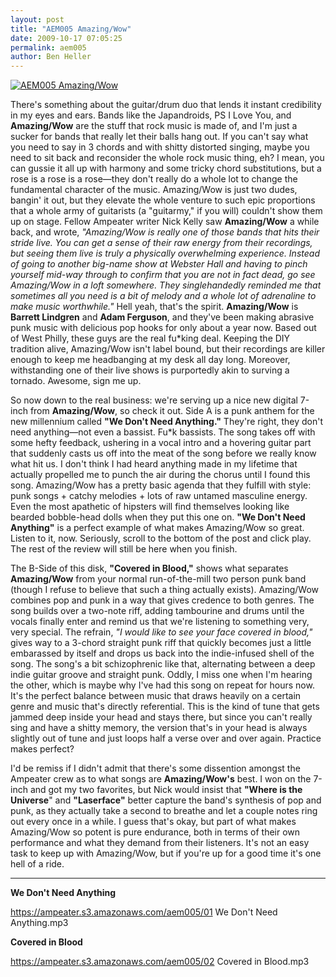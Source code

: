 ```yaml
---
layout: post
title: "AEM005 Amazing/Wow"
date: 2009-10-17 07:05:25
permalink: aem005
author: Ben Heller
---
```

[![AEM005 Amazing/Wow](https://ampeater.s3.amazonaws.com/aem005/AmazingSlashWow.jpg)](https://ampeater.s3.amazonaws.com/aem005/AmazingSlashWow.jpg)

There's something about the guitar/drum duo that lends it instant credibility in my eyes and ears. Bands like the Japandroids, PS I Love You, and **Amazing/Wow** are the stuff that rock music is made of, and I'm just a sucker for bands that really let their balls hang out. If you can't say what you need to say in 3 chords and with shitty distorted singing, maybe you need to sit back and reconsider the whole rock music thing, eh? I mean, you can gussie it all up with harmony and some tricky chord substitutions, but a rose is a rose is a rose—they don't really do a whole lot to change the fundamental character of the music. Amazing/Wow is just two dudes, bangin' it out, but they elevate the whole venture to such epic proportions that a whole army of guitarists (a "guitarmy," if you will) couldn't show them up on stage. Fellow Ampeater writer Nick Kelly saw **Amazing/Wow** a while back, and wrote, _"Amazing/Wow is really one of those bands that hits their stride live. You can get a sense of their raw energy from their recordings, but seeing them live is truly a physically overwhelming experience. Instead of going to another big-name show at Webster Hall and having to pinch yourself mid-way through to confirm that you are not in fact dead, go see Amazing/Wow in a loft somewhere. They singlehandedly reminded me that sometimes all you need is a bit of melody and a whole lot of adrenaline to make music worthwhile."_ Hell yeah, that's the spirit. **Amazing/Wow** is **Barrett Lindgren** and **Adam Ferguson**, and they've been making abrasive punk music with delicious pop hooks for only about a year now. Based out of West Philly, these guys are the real fu\*king deal. Keeping the DIY tradition alive, Amazing/Wow isn't label bound, but their recordings are killer enough to keep me headbanging at my desk all day long. Moreover, withstanding one of their live shows is purportedly akin to surving a tornado. Awesome, sign me up.

<!-- more -->

So now down to the real business: we're serving up a nice new digital 7-inch from **Amazing/Wow**, so check it out. Side A is a punk anthem for the new millennium called **"We Don't Need Anything."** They're right, they don't need anything—not even a bassist. Fu\*k bassists. The song takes off with some hefty feedback, ushering in a vocal intro and a hovering guitar part that suddenly casts us off into the meat of the song before we really know what hit us. I don't think I had heard anything made in my lifetime that actually propelled me to punch the air during the chorus until I found this song. Amazing/Wow has a pretty basic agenda that they fulfill with style: punk songs + catchy melodies + lots of raw untamed masculine energy. Even the most apathetic of hipsters will find themselves looking like bearded bobble-head dolls when they put this one on. **"We Don't Need Anything"** is a perfect example of what makes Amazing/Wow so great. Listen to it, now. Seriously, scroll to the bottom of the post and click play. The rest of the review will still be here when you finish.

The B-Side of this disk, **"Covered in Blood,"** shows what separates **Amazing/Wow** from your normal run-of-the-mill two person punk band (though I refuse to believe that such a thing actually exists). Amazing/Wow combines pop and punk in a way that gives credence to both genres. The song builds over a two-note riff, adding tambourine and drums until the vocals finally enter and remind us that we're listening to something very, very special. The refrain, _"I would like to see your face covered in blood,"_ gives way to a 3-chord straight punk riff that quickly becomes just a little embarassed by itself and drops us back into the indie-infused shell of the song. The song's a bit schizophrenic like that, alternating between a deep indie guitar groove and straight punk. Oddly, I miss one when I'm hearing the other, which is maybe why I've had this song on repeat for hours now. It's the perfect balance between music that draws heavily on a certain genre and music that's directly referential. This is the kind of tune that gets jammed deep inside your head and stays there, but since you can't really sing and have a shitty memory, the version that's in your head is always slightly out of tune and just loops half a verse over and over again. Practice makes perfect?

I'd be remiss if I didn't admit that there's some dissention amongst the Ampeater crew as to what songs are **Amazing/Wow's** best. I won on the 7-inch and got my two favorites, but Nick would insist that **"Where is the Universe**" and **"Laserface"** better capture the band's synthesis of pop and punk, as they actually take a second to breathe and let a couple notes ring out every once in a while. I guess that's okay, but part of what makes Amazing/Wow so potent is pure endurance, both in terms of their own performance and what they demand from their listeners. It's not an easy task to keep up with Amazing/Wow, but if you're up for a good time it's one hell of a ride.

---

**We Don't Need Anything**

https://ampeater.s3.amazonaws.com/aem005/01 We Don\'t Need Anything.mp3

**Covered in Blood**

https://ampeater.s3.amazonaws.com/aem005/02 Covered in Blood.mp3


